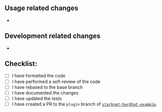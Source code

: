 ## Usage related changes
- 

## Development related changes
- 

## Checklist:

- [ ] I have formatted the code
- [ ] I have performed a self-review of the code
- [ ] I have rebased to the base branch
- [ ] I have documented the changes
- [ ] I have updated the tests
- [ ] I have created a PR to the `plugin` branch of [`starknet-hardhat-example`](https://github.com/Shard-Labs/starknet-hardhat-example).
